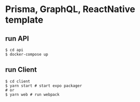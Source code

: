 # Prisma, GraphQL, ReactNative template

## run API
```
$ cd api
$ docker-compose up
```

## run Client
```
$ cd client
$ yarn start # start expo packager
# or
$ yarn web # run webpack
```
